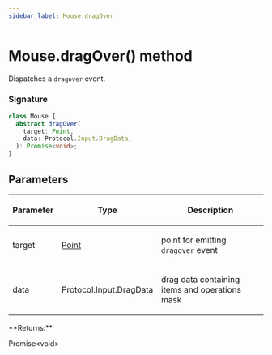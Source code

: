 ```yaml
---
sidebar_label: Mouse.dragOver
---
```


# Mouse.dragOver() method

Dispatches a `dragover` event.

### Signature

```typescript
class Mouse {
  abstract dragOver(
    target: Point,
    data: Protocol.Input.DragData,
  ): Promise<void>;
}
```

## Parameters

<table><thead><tr><th>

Parameter

</th><th>

Type

</th><th>

Description

</th></tr></thead>
<tbody><tr><td>

target

</td><td>

[Point](./puppeteer.point.md)

</td><td>

point for emitting `dragover` event

</td></tr>
<tr><td>

data

</td><td>

Protocol.Input.DragData

</td><td>

drag data containing items and operations mask

</td></tr>
</tbody></table>
**Returns:**

Promise&lt;void&gt;

